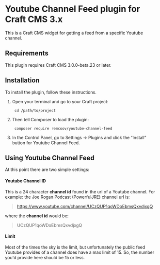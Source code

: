 # Youtube Channel Feed plugin for Craft CMS 3.x

This is a Craft CMS widget for getting a feed from a specific Youtube channel.

## Requirements

This plugin requires Craft CMS 3.0.0-beta.23 or later.

## Installation

To install the plugin, follow these instructions.

1. Open your terminal and go to your Craft project:

        cd /path/to/project

2. Then tell Composer to load the plugin:

        composer require remcoov/youtube-channel-feed

3. In the Control Panel, go to Settings → Plugins and click the “Install” button for Youtube Channel Feed.

## Using Youtube Channel Feed

At this point there are two simple settings:

#### Youtube Channel ID

This is a 24 character **channel id** found in the url of a Youtube channel. For example: the Joe Rogan Podcast (PowerfulJRE) channel url is:
> https://www.youtube.com/channel/UCzQUP1qoWDoEbmsQxvdjxgQ

where the **channel id** would be:

> UCzQUP1qoWDoEbmsQxvdjxgQ

#### Limit

Most of the times the sky is the limit, but unfortunately the public feed Youtube provides of a channel does have a max limit of 15. So, the number you'd provide here should be 15 or less.